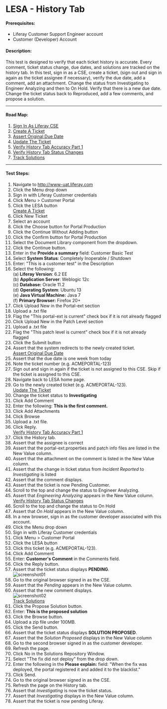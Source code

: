 LESA - History Tab
==================

#### Prerequisites: ####
* Liferay Customer Support Engineer account
* Customer (Developer) Account


#### Description: ####
This test is designed to verify that each ticket history is accurate. Every comment, ticket status change, due dates, and solutions are tracked on the history tab. In this test, sign in as a CSE, create a ticket, (sign out and sign in again as the ticket assignee if necessary), verify the due date, add a comment, add an attachment. Change the status from Investigating to Engineer Analyzing and then to On Hold.  Verify that there is a new due date. Change the ticket status back to Reproduced, add a few comments, and propose a solution. 

****
#### Road Map: ####
1. [Sign In As Liferay CSE](#SignInAsLiferayCSE)
1. [Create A Ticket](#CreateATicket)
1. [Assert Original Due Date](#AssertOriginalDueDate)
1. [Update The Ticket](#UpdateTheTicket)
1. [Verify History Tab Accuracy Part 1](#VerifyHistoryTabAccuracyPart1)
1. [Verify History Tab Status Changes](#VerifyHistoryTabStatusChanges)
1. [Track Solutions](#TrackSolutions)

****

#### Test Steps: ####
1. <a href="#SignInAsLiferayCSE" name="SignInAsLiferayCSE"></a>Navigate to http://www-uat.liferay.com
1. Click the Menu drop down
1. Sign in with Liferay Customer credentials
1. Click Menu > Customer Portal
1. Click the LESA button    
<a href="#CreateATicket" name="CreateATicket">Create A Ticket</a>
1. Click New Ticket
1. Select an account
1. Click the Choose button for Portal Production
1. Click the Continue Without Adding button
1. Click the Confirm button for Portal Production
1. Select the Document Library component from the dropdown.
1. Click the Continue button.
1. Enter in the <b>Provide a summary</b> field: Customer Basic Test
1. Select <b>System Status</b>: Completely Inoperable / Shutdown    
1. Enter: "This is a customer test" in the Description
1. Select the following:    
	(a) **Liferay Version**:	 6.2 EE    
	(b) **Application Server**:	Weblogic 12c    
	(c) **Database:**			Oracle 11.2    
	(d) **Operating System**:	Ubuntu 13    
	(e) **Java Virtual Machine:**	Java 7    
	(f) **Primary Browser:**		Firefox 20+
1. Click Upload New in the Portal-ext section
1. Upload a .txt file
1. Flag the "This portal-ext is current" check box if it is not already flagged
1. Click Upload New in the Patch Level section
1. Upload a .txt file
1. Flag the "This patch level is current" check box if it is not already flagged
1. Click the Submit button
1. Assert that the system redirects to the newly created ticket.    
<a href="#AssertOriginalDueDate" name="AssertOriginalDueDate">Assert Original Due Date</a>
1. Assert that the due date is one week from today
1. Note the ticket number (e.g. ACMEPORTAL-123)
1. Sign out and sign in again if the ticket is not assigned to this CSE. Skip if the ticket is assigned to this CSE.
1. Navigate back to LESA home page.
1. Go to the newly created ticket (e.g. ACMEPORTAL-123).    
<a href="#UpdateTheTicket" name="UpdateTheTicket">Update The Ticket</a>
1. Change the ticket status to <b>Investigating</b>
1. Click Add Comment
1. Enter the following: **This is the first comment.**
1. Click Add Attachments
1. Click Browse
1. Upload a .txt file.
1. Click Reply.    
<a href="#VerifyHistoryTabAccuracyPart1" name="VerifyHistoryTabAccuracyPart1">Verify History Tab Accuracy Part 1</a>
1. Click the History tab.
1. Assert that the assignee is correct
1. Assert that the portal-ext.properties and patch info files are listed in the New Value column.
1. Assert that the attachment on the comment is listed in the New Value column.
1. Assert that the change in ticket status from *Incident Reported* to *Investigating* is listed
1. Assert that the comment displays.
1. Assert that the ticket is now Pending Customer.
1. Scroll to the top and change the status to Engineer Analyzing.
1. Assert that *Engineering Analyzing* appears in the New Value column.    
<a href="#VerifyHistoryTabStatusChanges" name="VerifyHistoryTabStatusChanges">Verify History Tab Status Changes</a>
1. Scroll to the top and change the status to On Hold
1. Assert that *On Hold* appears in the New Value column.
1. In a new browser, sign in as the customer developer associated with this account.
1. Click the Menu drop down
1. Sign in with Liferay Customer credentials
1. Click Menu > Customer Portal
1. Click the LESA button
1. Click this ticket (e.g. ACMEPORTAL-123).
1. Click Add Comment
1. Enter: **Customer's Comment** in the Comments field.
1. Click the Reply button.
1. Assert that the ticket status displays **PENDING**.    
![screenshot01](https://github.com/liferay/liferay-qa-ee/raw/master/LESA/features/history-tab/images/status.jpg)
1. Go to the original browser signed in as the CSE.
1. Assert that the *Pending* appears in the New Value column.
1. Assert that the new comment displays.    
![screenshot02](https://github.com/liferay/liferay-qa-ee/raw/master/LESA/features/history-tab/images/status-change.jpg)    
<a href="#TrackSolutions" name="TrackSolutions">Track Solutions</a>
1. Click the Propose Solution button.
1. Enter: **This is the proposed solution**
1. Click the Browse button.
1. Upload a zip file under 100MB.
1. Click the Send button.
1. Assert that the ticket status displays **SOLUTION PROPOSED**.    
1. Assert that the *Solution Proposed* displays in the New Value column
1. Go to the second browser signed in as the customer developer.
1. Refresh the page.
1. Click No in the Solutions Repository Window.
1. Select "The fix did not deploy" from the drop down.
1. Enter the following in the **Please explain:** field: "When the fix was deployed, the portal registered it and added it to the blacklist."
1. Click Send.
1. Go to the original browser signed in as the CSE.
1. Refresh the page on the History tab.
1. Assert that *Investigating* is now the ticket status.
1. Assert that *Investigating* displays in the New Value column.
1. Assert that the ticket is now pending Liferay.